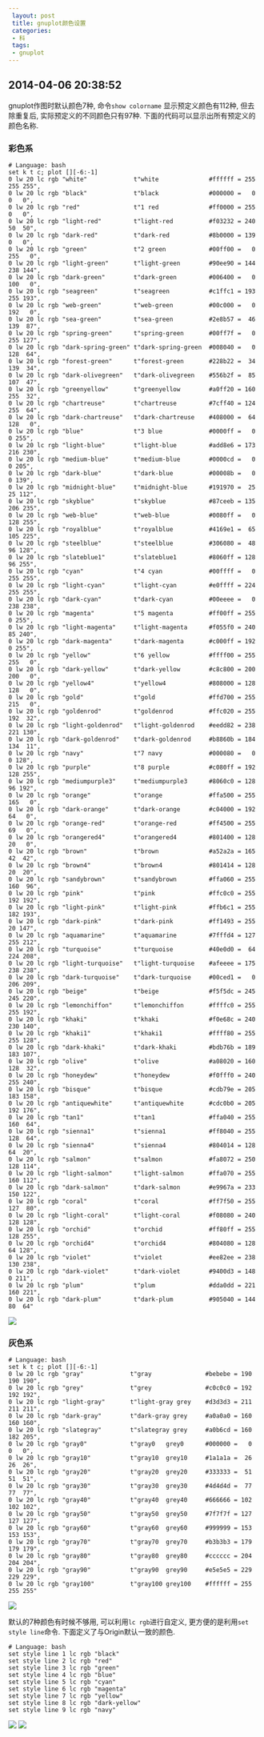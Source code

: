 ```yaml
---
 layout: post
 title: gnuplot颜色设置
 categories: 
 - 科
 tags:
 - gnuplot
---
```


## 2014-04-06 20:38:52

gnuplot作图时默认颜色7种, 命令`show colorname` 显示预定义颜色有112种, 但去除重复后, 实际预定义的不同颜色只有97种.
下面的代码可以显示出所有预定义的颜色名称.

### 彩色系

<pre class="line-numbers" data-start="0"><code class="language-bash"># Language: bash
set k t c; plot [][-6:-1]
0 lw 20 lc rgb "white"             t"white              #ffffff = 255 255 255",
0 lw 20 lc rgb "black"             t"black              #000000 =   0   0   0",
0 lw 20 lc rgb "red"               t"1 red              #ff0000 = 255   0   0",
0 lw 20 lc rgb "light-red"         t"light-red          #f03232 = 240  50  50",
0 lw 20 lc rgb "dark-red"          t"dark-red           #8b0000 = 139   0   0",
0 lw 20 lc rgb "green"             t"2 green            #00ff00 =   0 255   0",
0 lw 20 lc rgb "light-green"       t"light-green        #90ee90 = 144 238 144",
0 lw 20 lc rgb "dark-green"        t"dark-green         #006400 =   0 100   0",
0 lw 20 lc rgb "seagreen"          t"seagreen           #c1ffc1 = 193 255 193",
0 lw 20 lc rgb "web-green"         t"web-green          #00c000 =   0 192   0",
0 lw 20 lc rgb "sea-green"         t"sea-green          #2e8b57 =  46 139  87",
0 lw 20 lc rgb "spring-green"      t"spring-green       #00ff7f =   0 255 127",
0 lw 20 lc rgb "dark-spring-green" t"dark-spring-green  #008040 =   0 128  64",
0 lw 20 lc rgb "forest-green"      t"forest-green       #228b22 =  34 139  34",
0 lw 20 lc rgb "dark-olivegreen"   t"dark-olivegreen    #556b2f =  85 107  47",
0 lw 20 lc rgb "greenyellow"       t"greenyellow        #a0ff20 = 160 255  32",
0 lw 20 lc rgb "chartreuse"        t"chartreuse         #7cff40 = 124 255  64",
0 lw 20 lc rgb "dark-chartreuse"   t"dark-chartreuse    #408000 =  64 128   0",
0 lw 20 lc rgb "blue"              t"3 blue             #0000ff =   0   0 255",
0 lw 20 lc rgb "light-blue"        t"light-blue         #add8e6 = 173 216 230",
0 lw 20 lc rgb "medium-blue"       t"medium-blue        #0000cd =   0   0 205",
0 lw 20 lc rgb "dark-blue"         t"dark-blue          #00008b =   0   0 139",
0 lw 20 lc rgb "midnight-blue"     t"midnight-blue      #191970 =  25  25 112",
0 lw 20 lc rgb "skyblue"           t"skyblue            #87ceeb = 135 206 235",
0 lw 20 lc rgb "web-blue"          t"web-blue           #0080ff =   0 128 255",
0 lw 20 lc rgb "royalblue"         t"royalblue          #4169e1 =  65 105 225",
0 lw 20 lc rgb "steelblue"         t"steelblue          #306080 =  48  96 128",
0 lw 20 lc rgb "slateblue1"        t"slateblue1         #8060ff = 128  96 255",
0 lw 20 lc rgb "cyan"              t"4 cyan             #00ffff =   0 255 255",
0 lw 20 lc rgb "light-cyan"        t"light-cyan         #e0ffff = 224 255 255",
0 lw 20 lc rgb "dark-cyan"         t"dark-cyan          #00eeee =   0 238 238",
0 lw 20 lc rgb "magenta"           t"5 magenta          #ff00ff = 255   0 255",
0 lw 20 lc rgb "light-magenta"     t"light-magenta      #f055f0 = 240  85 240",
0 lw 20 lc rgb "dark-magenta"      t"dark-magenta       #c000ff = 192   0 255",
0 lw 20 lc rgb "yellow"            t"6 yellow           #ffff00 = 255 255   0",
0 lw 20 lc rgb "dark-yellow"       t"dark-yellow        #c8c800 = 200 200   0",
0 lw 20 lc rgb "yellow4"           t"yellow4            #808000 = 128 128   0",
0 lw 20 lc rgb "gold"              t"gold               #ffd700 = 255 215   0",
0 lw 20 lc rgb "goldenrod"         t"goldenrod          #ffc020 = 255 192  32",
0 lw 20 lc rgb "light-goldenrod"   t"light-goldenrod    #eedd82 = 238 221 130",
0 lw 20 lc rgb "dark-goldenrod"    t"dark-goldenrod     #b8860b = 184 134  11",
0 lw 20 lc rgb "navy"              t"7 navy             #000080 =   0   0 128",
0 lw 20 lc rgb "purple"            t"8 purple           #c080ff = 192 128 255",
0 lw 20 lc rgb "mediumpurple3"     t"mediumpurple3      #8060c0 = 128  96 192",
0 lw 20 lc rgb "orange"            t"orange             #ffa500 = 255 165   0",
0 lw 20 lc rgb "dark-orange"       t"dark-orange        #c04000 = 192  64   0",
0 lw 20 lc rgb "orange-red"        t"orange-red         #ff4500 = 255  69   0",
0 lw 20 lc rgb "orangered4"        t"orangered4         #801400 = 128  20   0",
0 lw 20 lc rgb "brown"             t"brown              #a52a2a = 165  42  42",
0 lw 20 lc rgb "brown4"            t"brown4             #801414 = 128  20  20",
0 lw 20 lc rgb "sandybrown"        t"sandybrown         #ffa060 = 255 160  96",
0 lw 20 lc rgb "pink"              t"pink               #ffc0c0 = 255 192 192",
0 lw 20 lc rgb "light-pink"        t"light-pink         #ffb6c1 = 255 182 193",
0 lw 20 lc rgb "dark-pink"         t"dark-pink          #ff1493 = 255  20 147",
0 lw 20 lc rgb "aquamarine"        t"aquamarine         #7fffd4 = 127 255 212",
0 lw 20 lc rgb "turquoise"         t"turquoise          #40e0d0 =  64 224 208",
0 lw 20 lc rgb "light-turquoise"   t"light-turquoise    #afeeee = 175 238 238",
0 lw 20 lc rgb "dark-turquoise"    t"dark-turquoise     #00ced1 =   0 206 209",
0 lw 20 lc rgb "beige"             t"beige              #f5f5dc = 245 245 220",
0 lw 20 lc rgb "lemonchiffon"      t"lemonchiffon       #ffffc0 = 255 255 192",
0 lw 20 lc rgb "khaki"             t"khaki              #f0e68c = 240 230 140",
0 lw 20 lc rgb "khaki1"            t"khaki1             #ffff80 = 255 255 128",
0 lw 20 lc rgb "dark-khaki"        t"dark-khaki         #bdb76b = 189 183 107",
0 lw 20 lc rgb "olive"             t"olive              #a08020 = 160 128  32",
0 lw 20 lc rgb "honeydew"          t"honeydew           #f0fff0 = 240 255 240",
0 lw 20 lc rgb "bisque"            t"bisque             #cdb79e = 205 183 158",
0 lw 20 lc rgb "antiquewhite"      t"antiquewhite       #cdc0b0 = 205 192 176",
0 lw 20 lc rgb "tan1"              t"tan1               #ffa040 = 255 160  64",
0 lw 20 lc rgb "sienna1"           t"sienna1            #ff8040 = 255 128  64",
0 lw 20 lc rgb "sienna4"           t"sienna4            #804014 = 128  64  20",
0 lw 20 lc rgb "salmon"            t"salmon             #fa8072 = 250 128 114",
0 lw 20 lc rgb "light-salmon"      t"light-salmon       #ffa070 = 255 160 112",
0 lw 20 lc rgb "dark-salmon"       t"dark-salmon        #e9967a = 233 150 122",
0 lw 20 lc rgb "coral"             t"coral              #ff7f50 = 255 127  80",
0 lw 20 lc rgb "light-coral"       t"light-coral        #f08080 = 240 128 128",
0 lw 20 lc rgb "orchid"            t"orchid             #ff80ff = 255 128 255",
0 lw 20 lc rgb "orchid4"           t"orchid4            #804080 = 128  64 128",
0 lw 20 lc rgb "violet"            t"violet             #ee82ee = 238 130 238",
0 lw 20 lc rgb "dark-violet"       t"dark-violet        #9400d3 = 148   0 211",
0 lw 20 lc rgb "plum"              t"plum               #dda0dd = 221 160 221",
0 lw 20 lc rgb "dark-plum"         t"dark-plum          #905040 = 144  80  64"
</code></pre>

![](https://jerkwin.github.io/pic/2014-04-06-gnuplot_color.png)

### 灰色系

<pre class="line-numbers" data-start="0"><code class="language-bash"># Language: bash
set k t c; plot [][-6:-1]
0 lw 20 lc rgb "gray"             t"gray               #bebebe = 190 190 190",
0 lw 20 lc rgb "grey"             t"grey               #c0c0c0 = 192 192 192",
0 lw 20 lc rgb "light-gray"       t"light-gray grey    #d3d3d3 = 211 211 211",
0 lw 20 lc rgb "dark-gray"        t"dark-gray grey     #a0a0a0 = 160 160 160",
0 lw 20 lc rgb "slategray"        t"slategray grey     #a0b6cd = 160 182 205",
0 lw 20 lc rgb "gray0"            t"gray0   grey0      #000000 =   0   0   0",
0 lw 20 lc rgb "gray10"           t"gray10  grey10     #1a1a1a =  26  26  26",
0 lw 20 lc rgb "gray20"           t"gray20  grey20     #333333 =  51  51  51",
0 lw 20 lc rgb "gray30"           t"gray30  grey30     #4d4d4d =  77  77  77",
0 lw 20 lc rgb "gray40"           t"gray40  grey40     #666666 = 102 102 102",
0 lw 20 lc rgb "gray50"           t"gray50  grey50     #7f7f7f = 127 127 127",
0 lw 20 lc rgb "gray60"           t"gray60  grey60     #999999 = 153 153 153",
0 lw 20 lc rgb "gray70"           t"gray70  grey70     #b3b3b3 = 179 179 179",
0 lw 20 lc rgb "gray80"           t"gray80  grey80     #cccccc = 204 204 204",
0 lw 20 lc rgb "gray90"           t"gray90  grey90     #e5e5e5 = 229 229 229",
0 lw 20 lc rgb "gray100"          t"gray100 grey100    #ffffff = 255 255 255"
</code></pre>

![](https://jerkwin.github.io/pic/2014-04-06-gnuplot_color-gray.png)

默认的7种颜色有时候不够用, 可以利用`lc rgb`进行自定义, 更方便的是利用`set style line`命令.
下面定义了与Origin默认一致的颜色.

<pre class="line-numbers" data-start="0"><code class="language-bash"># Language: bash
set style line 1 lc rgb "black"
set style line 2 lc rgb "red"
set style line 3 lc rgb "green"
set style line 4 lc rgb "blue"
set style line 5 lc rgb "cyan"
set style line 6 lc rgb "magenta"
set style line 7 lc rgb "yellow"
set style line 8 lc rgb "dark-yellow"
set style line 9 lc rgb "navy"
</code></pre>

![](https://jerkwin.github.io/pic/2014-04-06-gnulot_color_default.png)
![](https://jerkwin.github.io/pic/2014-04-06-origin_color.png)
